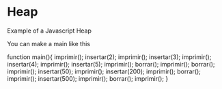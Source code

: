 Heap
====

Example of a Javascript Heap


You can make a main like this




function main(){
		imprimir();
		insertar(2);
		imprimir();
		insertar(3);
		imprimir();
		insertar(4);
		imprimir();
		insertar(5);
		imprimir();
		borrar();
		imprimir();
		borrar();
		imprimir();
		insertar(50);
		imprimir();
		insertar(200);
		imprimir();
		borrar();
		imprimir();
		insertar(500);
		imprimir();
		borrar();
		imprimir();
}

